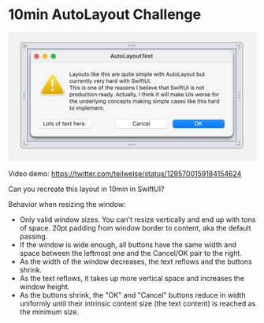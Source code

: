 # 10min AutoLayout Challenge

<img src="./assets/screenshot.png">

Video demo: <https://twitter.com/teilweise/status/1295700159184154624>

Can you recreate this layout in 10min in SwiftUI?

Behavior when resizing the window:

- Only valid window sizes. You can't resize vertically and end up with tons of space. 20pt padding from window border to content, aka the default passing.
- If the window is wide enough, all buttons have the same width and space between the leftmost one and the Cancel/OK pair to the right.
- As the width of the window decreases, the text reflows and the buttons shrink.
- As the text reflows, it takes up more vertical space and increases the window height.
- As the buttons shrink, the "OK" and "Cancel" buttons reduce in width uniformly until their intrinsic content size (the text content) is reached as the minimum size.

